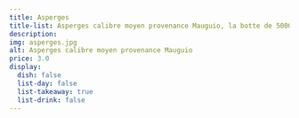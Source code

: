 ```yaml
---
title: Asperges
title-list: Asperges calibre moyen provenance Mauguio, la botte de 500G
description:
img: asperges.jpg
alt: Asperges calibre moyen provenance Mauguio
price: 3.0
display:
  dish: false
  list-day: false
  list-takeaway: true
  list-drink: false
---
```

